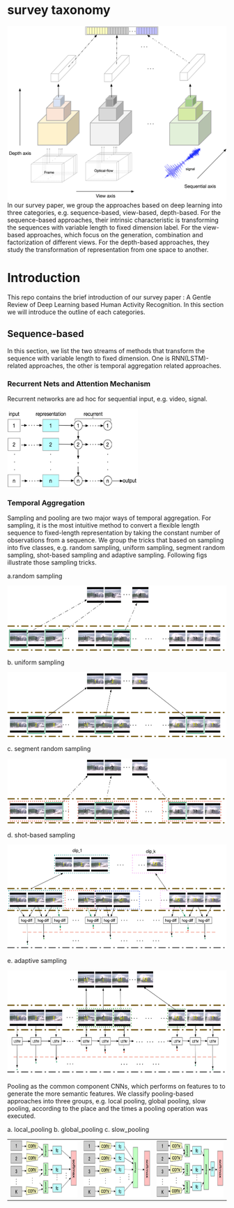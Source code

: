 # survey taxonomy
<img src="https://github.com/Ontheway361/Human-Activity-Recognition/blob/master/assets/taxonomy.jpg" width="600" height="400" alt="首页"/>
In our survey paper, we group the approaches based on deep learning into three categories, e.g. sequence-based, view-based, depth-based. For the sequence-based approaches, their intrinsic characteristic is transforming the sequences with variable length to fixed dimension label. For the view-based approaches, which focus on the generation, combination and factorization of different views. For the depth-based approaches, they study the transformation of representation from one space to another.

# Introduction
This repo contains the brief introduction of our survey paper : A Gentle Review of Deep Learning based Human Activity Recognition. In this section we will introduce the outline of each categories.

## Sequence-based
In this section, we list the two streams of methods that transform the sequence with variable length to fixed dimension. One is RNN(LSTM)-related approaches, the other is temporal aggregation related approaches.

### Recurrent Nets and Attention Mechanism
Recurrent networks are ad hoc for sequential input, e.g. video, signal.
<p><img src="assets/sequential/fig7-rnn.jpg" width="300" height="180" alt="首页"/></p>

### Temporal Aggregation
Sampling and pooling are two major ways of temporal aggregation.
For sampling, it is the most intuitive method to convert a flexible length sequence to fixed-length representation by taking the constant number of observations from a sequence. We group the tricks that based on sampling into five classes, e.g. random sampling, uniform sampling, segment random sampling, shot-based sampling and adaptive sampling. Following figs illustrate those sampling tricks.
<p>a.random sampling</p>
<img src="assets/sequential/fig8a-random.jpg" width="600" height="150" alt="首页"/>

<p>b. uniform sampling</p>
<img src="assets/sequential/fig8b-uniform.jpg" width="600" height="150" alt="首页"/>

<p>c. segment random sampling</p>
<img src="assets/sequential/fig8c-segment.jpg" width="600" height="150" alt="首页"/>

<p>d. shot-based sampling</p>
<img src="assets/sequential/fig8e-shot_based.jpg" width="600" height="240" alt="首页"/>

<p>e. adaptive sampling</p>
<img src="assets/sequential/fig8d-adaptive.jpg" width="600" height="240" alt="首页"/>

Pooling as the common component CNNs, which performs on features to to generate the more semantic features. We classify pooling-based approaches into three groups, e.g. local pooling, global pooling, slow pooling, according to the place and the times a pooling operation was executed.
<table style="border:0px">
   <tr>
       a. local_pooling   b. global_pooling   c. slow_pooling
       <td><img src="assets/sequential/fig10a-local_pooling.jpg" width="250" height="130" frame=void rules=none></td>
       <td><img src="assets/sequential/fig10b-global_pooling.jpg" width="250" height="130" frame=void rules=none></td>
       <td><img src="assets/sequential/fig10c-slow_pooling.jpg" width="250" height="130" frame=void rules=none></td>
</table>
